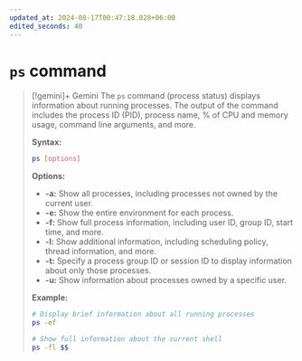 ```yaml
---
updated_at: 2024-08-17T00:47:18.028+06:00
edited_seconds: 40
---
```

# `ps` command


>[!gemini]+ Gemini
>The `ps` command (process status) displays information about running processes. The output of the command includes the process ID (PID), process name, % of CPU and memory usage, command line arguments, and more.
> 
> **Syntax:**
> 
> ```bash
> ps [options]
> ```
> 
> **Options:**
> 
> * **-a:** Show all processes, including processes not owned by the current user.
> * **-e:** Show the entire environment for each process.
> * **-f:** Show full process information, including user ID, group ID, start time, and more.
> * **-l:** Show additional information, including scheduling policy, thread information, and more.
> * **-t:** Specify a process group ID or session ID to display information about only those processes.
> * **-u:** Show information about processes owned by a specific user.
> 
> **Example:**
> 
> ```bash
> # Display brief information about all running processes
> ps -ef
> 
> # Show full information about the current shell
> ps -fl $$
> ```
 